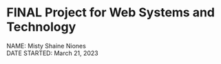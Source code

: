 # FINAL Project for Web Systems and Technology

NAME: Misty Shaine Niones <br>
DATE STARTED: March 21, 2023
